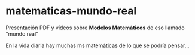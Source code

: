 # matematicas-mundo-real

Presentación PDF y vídeos sobre **Modelos Matemáticos** de eso llamado "mundo real" 

En la vida diaria hay muchas ms matemáticas de lo que se podría pensar...
